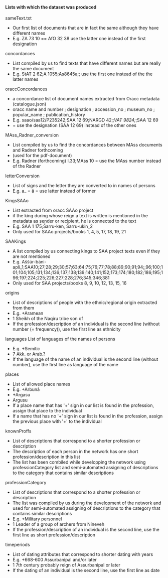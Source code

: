 #### Lists with which the dataset was produced

sameText.txt
* Our first list of documents that are in fact the same although they have different names
* E.g. ZA 73 10 == AfO 32 38 use the latter one instead of the first designation
	
concordances
* List compiled by us to find texts that have different names but are really the same document
* E.g. StAT 2 62;A 1055;As8645a;; use the first one instead of the the latter names
	
oraccConcordances
* a concordance list of document names extracted from Oracc metadata (catalogue.json)
* oracc name and number ; designation ; accession_no ; museum_no ; popular_name ; publication_history
* E.g. saao/saa12/P235242;SAA 12 69;NARGD 42;_;VAT 9824;_;SAA 12 69
* = use the designation (SAA 12 69) instead of the other ones

MAss_Radner_conversion
* List compiled by us to find the concordances between MAss documents and Radner forthcoming 
* (used for the pdf-document)
* E.g. Radner (forthcoming) I.33;MAss 10  = use the MAss number instead of the Radner

letterConversion
* List of signs and the letter they are converted to in names of persons
* E.g. a_ = ā = use latter instead of former

KingsSAAo
* List extracted from oracc SAAo project
* if the king during whose reign a text is written is mentioned in the metadata as sender or recipient, he is connected to the text
* E.g. SAA 1 175;Šarru-ken, Šarru-ukin_2
* Only used for SAAo projects/books 1, 4, 5, 17, 18, 19, 21

SAAKings
* A list compiled by us connecting kings to SAA project texts even if they are not mentioned
* E.g. Aššūr-bāni-apli_1;SAA10;27;28;29;30;57;63;64;75;76;77;78;88;89;90;91;94;;96;100;101;104;105;131;134;136;137;138;139;140;141;152;173;174;180;182;186;195;196;197;224;225;226;227;228;276;345;346;381
* Only used for SAA projects/books 8, 9, 10, 12, 13, 15, 16

origins
* List of descriptions of people with the ethnic/regional origin extracted from them
* E.g. +Aramean
* 1 Sheikh of the Naqiru tribe son of
* If the profession/description of an individual is the second line (without number (= frequency)), use the first line as ethnicity

languages
List of languages of the names of persons
* E.g. +Semitic
* 7 Akk. or Arab.?
* If the language of the name of an individual is the second line (without number), use the first line as language of the name

places
* List of allowed place names
* E.g. 	+Arbunâ
* +Argasu
* Argusu
* If a place name that has '+' sign in our list is found in the profession, assign that place to the individual
* If a name that has no '+' sign in our list is found in the profession, assign the previous place with '+' to the individual

knownProffs
* List of descriptions that correspond to a shorter profession or description
* The description of each person in the network has one short profession/description in this list
* The list has been combiled while developping the network using professionCategory list and semi-automated assigning of descriptions to the category that contains similar descriptions

professionCategory
* List of descriptions that correspond to a shorter profession or description
* The list was compiled by us during the development of the network and used for semi-automated assigning of descriptions to the category that contains similar descriptions
* E.g. +Military personnel
* 1 Leader of a group of archers from Nineveh
* If the profession/description of an individual is the second line, use the first line as short profession/description

timeperiods
* List of dating attributes that correspond to shorter dating with years
* E.g. +668-600 Assurbanipal and/or later
* 1 7th century probably reign of Assurbanipal or later
* If the dating of an individual is the second line, use the first line as date

